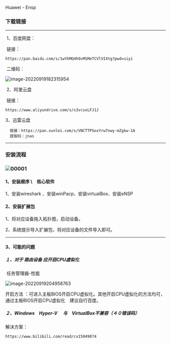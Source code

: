 

Huawei - Ensp

### 下载链接

------

​		1、百度网盘：	

​						链接：

```https
https://pan.baidu.com/s/1wYhMGHh9vMSMeTCVlVI4tg?pwd=siyi 
```

​					二维码：

![image-20220919182315954](J:/notes/image-20220919182315954.png)

​	2、阿里云盘

​							链接：

```http
https://www.aliyundrive.com/s/s3vcsxLFJ1J 
```

3、迅雷云盘

```
  链接：https://pan.xunlei.com/s/VNCTTPSoxYrw7nwy-mZgkw-1A 
  提取码：jnas
```



------

### 安装流程	

### ![00001](J:/notes/00001.jpg)



#### 1、安装顺序     \　核心软件

1、安装wireshark  、安装winPacp、安装virtualBox、安装eNSP

#### 2、安装扩展包

1、将对应设备拖入拓扑图，启动设备。

2、系统提示导入扩展包，将对应设备的文件导入即可。

------

#### 3、可能的问题

##### １、对于  路由设备  应开启CPU虚拟化     

​		任务管理器-性能

![image-20220919204958763](J:/notes/image-20220919204958763.png)

开启方法 ：可进入主板BIOS开启CPU虚拟化。其他开启CPU虚拟化的方法均可，通过主板BIOS开启CPU虚拟化　建议自行百度。

##### ２、Windows　Hyper-V 　与　VirtualBox不兼容（４０错误码）

解决方案：

```
https://www.bilibili.com/read/cv15049874
```

​				



















































































